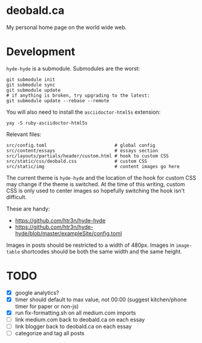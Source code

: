# deobald.ca

My personal home page on the world wide web.

# Development

`hyde-hyde` is a submodule. Submodules are the worst:

```
git submodule init
git submodule sync
git submodule update
# if anything is broken, try upgrading to the latest:
git submodule update --rebase --remote
```

You will also need to install the `asciidoctor-html5s` extension:

```
yay -S ruby-asciidoctor-html5s
```

Relevant files:

```
src/config.toml                         # global config
src/content/essays                      # essays section
src/layouts/partials/header/custom.html # hook to custom CSS
src/static/css/deobald.css              # custom CSS
src/static/img                          # content images go here
```

The current theme is `hyde-hyde` and the location of the hook for custom CSS may change if the theme is switched. At the time of this writing, custom CSS is only used to center images so hopefully switching the hook isn't difficult.

These are handy:

- https://github.com/htr3n/hyde-hyde
- https://github.com/htr3n/hyde-hyde/blob/master/exampleSite/config.toml

Images in posts should be restricted to a width of 480px. Images in `image-table` shortcodes should be both the same width and the same height.

# TODO

- [x] google analytics?
- [x] timer should default to max value, not 00:00 (suggest kitchen/phone timer for paper or non-js)
- [x] run fix-formatting.sh on all medium.com imports
- [ ] link medium.com back to deobald.ca on each essay
- [ ] link blogger back to deobald.ca on each essay
- [ ] categorize and tag all posts
